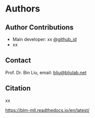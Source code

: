 # Authors

## **Author Contributions** 

- Main developer: xx [@github_id](https://github.com/xx)
- xx





## Contact

Prof. Dr. Bin Liu, email: bliu@bliulab.net





## **Citation** 

xx

https://blm-mll.readthedocs.io/en/latest/

